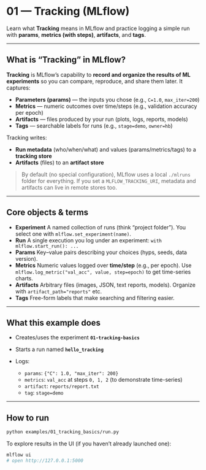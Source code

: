 # 01 — Tracking (MLflow)

Learn what **Tracking** means in MLflow and practice logging a simple run with **params**, **metrics (with steps)**, **artifacts**, and **tags**.

---

## What is “Tracking” in MLflow?

**Tracking** is MLflow’s capability to **record and organize the results of ML experiments** so you can compare, reproduce, and share them later.
It captures:

* **Parameters (params)** — the inputs you chose (e.g., `C=1.0`, `max_iter=200`)
* **Metrics** — numeric outcomes over time/steps (e.g., validation accuracy per epoch)
* **Artifacts** — files produced by your run (plots, logs, reports, models)
* **Tags** — searchable labels for runs (e.g., `stage=demo`, `owner=hb`)

Tracking writes:

* **Run metadata** (who/when/what) and values (params/metrics/tags) to a **tracking store**
* **Artifacts** (files) to an **artifact store**

> By default (no special configuration), MLflow uses a local `./mlruns` folder for everything.
> If you set a `MLFLOW_TRACKING_URI`, metadata and artifacts can live in remote stores too.

---

## Core objects & terms

* **Experiment**
  A named collection of runs (think “project folder”). You select one with `mlflow.set_experiment(name)`.
* **Run**
  A single execution you log under an experiment: `with mlflow.start_run(): ...`
* **Params**
  Key–value pairs describing your choices (hyps, seeds, data version).
* **Metrics**
  Numeric values logged over **time/step** (e.g., per epoch).
  Use `mlflow.log_metric("val_acc", value, step=epoch)` to get time-series charts.
* **Artifacts**
  Arbitrary files (images, JSON, text reports, models). Organize with `artifact_path="reports"` etc.
* **Tags**
  Free-form labels that make searching and filtering easier.

---

## What this example does

* Creates/uses the experiment **`01-tracking-basics`**
* Starts a run named **`hello_tracking`**
* Logs:

  * `params`: `{"C": 1.0, "max_iter": 200}`
  * `metrics`: `val_acc` at steps `0, 1, 2` (to demonstrate time-series)
  * `artifact`: `reports/report.txt`
  * `tag`: `stage=demo`

---

## How to run

```bash
python examples/01_tracking_basics/run.py
```

To explore results in the UI (if you haven’t already launched one):

```bash
mlflow ui
# open http://127.0.0.1:5000
```

